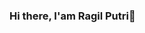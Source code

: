 ### Hi there, I'am Ragil Putri👋

<!--
**ragilputri/ragilputri** is a ✨ _special_ ✨ repository because its `README.md` (this file) appears on your GitHub profile.

Here are some ideas to get you started:

- 🔭 I’m currently working on ... 
- 🌱 I’m currently learning ... coding
- 👯 I’m looking to collaborate on ... any organization
- 🤔 I’m looking for help with ... anyone
- 💬 Ask me about ... anything
- 📫 How to reach me: ... [twitter](https://twitter.com/ragilputrii2)
- 😄 Pronouns: ... she/her
- ⚡ Fun fact: ... I like challenges
-->
